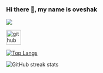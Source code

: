 ### Hi there 👋, my name is oveshak
![](https://komarev.com/ghpvc/?username=your-github-username&label=PROFILE+VIEWS)



[<img src='https://cdn.jsdelivr.net/npm/simple-icons@3.0.1/icons/github.svg' alt='github' height='40'>](https://github.com/oveshak)  

[![Top Langs](https://github-readme-stats.vercel.app/api/top-langs/?username=oveshak)](https://github.com/anuraghazra/github-readme-stats)

![GitHub streak stats](https://streak-stats.demolab.com/?user=oveshak)  

